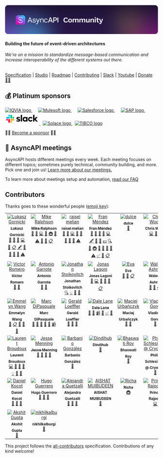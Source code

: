 <br>
 
 [![AsyncAPI Logo](./assets/github-repobanner-community.png)](https://www.asyncapi.com)

<h4 align="left">Building the future of event-driven architectures</h4>
<h6 align="left">We're on a mission to standardize message-based communication and increase interoperability of the different systems out there.</h6>
<p align="left">
  <a href="https://www.github.com/asyncapi/spec">Specification</a>
  |
  <a href="https://studio.asyncapi.com/">Studio</a>
  |
  <a href="https://www.asyncapi.com/roadmap">Roadmap</a>
  |
  <a href="./CONTRIBUTING.md">Contributing</a>
  |
  <a href="https://www.asyncapi.com/slack-invite">Slack</a>
  |
  <a href="https://www.youtube.com/channel/UCIz9zGwDLbrYQcDKVXdOstQ">Youtube</a>
  |
  <a href="https://opencollective.com/asyncapi">Donate 🙌🏾</a>
</p>

## 💰 Platinum sponsors
<p align="left">
  <a href="https://iqvia.com">
    <img src="./assets/iqvia.png" alt="IQVIA logo" height="40">
  </a>
  &nbsp;&nbsp;&nbsp;&nbsp;
  <a href="https://mulesoft.com">
    <img src="./assets/mulesoft.png" alt="Mulesoft logo" height="40">
  </a>
  &nbsp;&nbsp;&nbsp;&nbsp;
  <a href="https://salesforce.com">
    <img src="./assets/salesforce.png" alt="Salesforce logo" height="40">
  </a>
  &nbsp;&nbsp;&nbsp;&nbsp;
  <a href="https://sap.com">
    <img src="./assets/sap.svg" alt="SAP logo" height="40">
  </a>
  &nbsp;
  <a href="https://slack.com">
    <img src="./assets/slack-white-bg.png" alt="Slack logo" height="40">
  </a>
  &nbsp;
  <a href="https://solace.com">
    <img src="./assets/solace.png" alt="Solace logo" height="40">
  </a>
  &nbsp;
  <a href="https://tibco.com">
    <img src="./assets/tibco.png" alt="TIBCO logo" height="40">
  </a>
</p>

<p align="left">
  🙌🏾 <a href="https://opencollective.com/asyncapi">Become a sponsor</a> 🙌🏾
</p>

## 🤗 AsyncAPI meetings
AsyncAPI hosts different meetings every week. Each meeting focuses on different topics; sometimes purely technical, community building, and more. Pick one and join us! [Learn more about our meetings.](https://www.asyncapi.com/community/meetings)

To learn more about meetings setup and automation, [read our FAQ](https://github.com/asyncapi/community/blob/master/MEETINGS_ORGANIZATION.md)


## Contributors

Thanks goes to these wonderful people ([emoji key](https://allcontributors.org/docs/en/emoji-key)):

<!-- ALL-CONTRIBUTORS-LIST:START - Do not remove or modify this section -->
<!-- prettier-ignore-start -->
<!-- markdownlint-disable -->
<table>
  <tbody>
    <tr>
      <td align="center" valign="top" width="14.28%"><a href="http://resume.github.io/?derberg"><img src="https://avatars1.githubusercontent.com/u/6995927?v=4?s=100" width="100px;" alt="Lukasz Gornicki"/><br /><sub><b>Lukasz Gornicki</b></sub></a><br /><a href="https://github.com/asyncapi/community/commits?author=derberg" title="Documentation">📖</a> <a href="#ideas-derberg" title="Ideas, Planning, & Feedback">🤔</a> <a href="https://github.com/asyncapi/community/pulls?q=is%3Apr+reviewed-by%3Aderberg" title="Reviewed Pull Requests">👀</a> <a href="https://github.com/asyncapi/community/commits?author=derberg" title="Code">💻</a> <a href="#question-derberg" title="Answering Questions">💬</a> <a href="#eventOrganizing-derberg" title="Event Organizing">📋</a> <a href="#content-derberg" title="Content">🖋</a> <a href="#blog-derberg" title="Blogposts">📝</a> <a href="#tool-derberg" title="Tools">🔧</a> <a href="#talk-derberg" title="Talks">📢</a> <a href="#maintenance-derberg" title="Maintenance">🚧</a> <a href="https://github.com/asyncapi/community/commits?author=derberg" title="Tests">⚠️</a></td>
      <td align="center" valign="top" width="14.28%"><a href="http://mermade.github.io"><img src="https://avatars0.githubusercontent.com/u/21603?v=4?s=100" width="100px;" alt="Mike Ralphson"/><br /><sub><b>Mike Ralphson</b></sub></a><br /><a href="#question-MikeRalphson" title="Answering Questions">💬</a> <a href="https://github.com/asyncapi/community/commits?author=MikeRalphson" title="Documentation">📖</a> <a href="https://github.com/asyncapi/community/commits?author=MikeRalphson" title="Code">💻</a> <a href="#ideas-MikeRalphson" title="Ideas, Planning, & Feedback">🤔</a> <a href="#infra-MikeRalphson" title="Infrastructure (Hosting, Build-Tools, etc)">🚇</a> <a href="https://github.com/asyncapi/community/pulls?q=is%3Apr+reviewed-by%3AMikeRalphson" title="Reviewed Pull Requests">👀</a> <a href="https://github.com/asyncapi/community/commits?author=MikeRalphson" title="Tests">⚠️</a> <a href="#tool-MikeRalphson" title="Tools">🔧</a> <a href="#maintenance-MikeRalphson" title="Maintenance">🚧</a> <a href="#eventOrganizing-MikeRalphson" title="Event Organizing">📋</a></td>
      <td align="center" valign="top" width="14.28%"><a href="https://github.com/rmelian"><img src="https://avatars3.githubusercontent.com/u/4565267?v=4?s=100" width="100px;" alt="raisel melian"/><br /><sub><b>raisel melian</b></sub></a><br /><a href="#question-rmelian" title="Answering Questions">💬</a> <a href="https://github.com/asyncapi/community/issues?q=author%3Armelian" title="Bug reports">🐛</a> <a href="https://github.com/asyncapi/community/commits?author=rmelian" title="Code">💻</a> <a href="https://github.com/asyncapi/community/commits?author=rmelian" title="Documentation">📖</a> <a href="#ideas-rmelian" title="Ideas, Planning, & Feedback">🤔</a> <a href="#maintenance-rmelian" title="Maintenance">🚧</a> <a href="https://github.com/asyncapi/community/pulls?q=is%3Apr+reviewed-by%3Armelian" title="Reviewed Pull Requests">👀</a> <a href="#tool-rmelian" title="Tools">🔧</a> <a href="https://github.com/asyncapi/community/commits?author=rmelian" title="Tests">⚠️</a></td>
      <td align="center" valign="top" width="14.28%"><a href="http://www.fmvilas.com"><img src="https://avatars3.githubusercontent.com/u/242119?v=4?s=100" width="100px;" alt="Fran Méndez"/><br /><sub><b>Fran Méndez</b></sub></a><br /><a href="#question-fmvilas" title="Answering Questions">💬</a> <a href="https://github.com/asyncapi/community/issues?q=author%3Afmvilas" title="Bug reports">🐛</a> <a href="#blog-fmvilas" title="Blogposts">📝</a> <a href="#business-fmvilas" title="Business development">💼</a> <a href="https://github.com/asyncapi/community/commits?author=fmvilas" title="Code">💻</a> <a href="#content-fmvilas" title="Content">🖋</a> <a href="https://github.com/asyncapi/community/commits?author=fmvilas" title="Documentation">📖</a> <a href="#design-fmvilas" title="Design">🎨</a> <a href="#financial-fmvilas" title="Financial">💵</a> <a href="#fundingFinding-fmvilas" title="Funding Finding">🔍</a> <a href="#ideas-fmvilas" title="Ideas, Planning, & Feedback">🤔</a> <a href="#infra-fmvilas" title="Infrastructure (Hosting, Build-Tools, etc)">🚇</a> <a href="#maintenance-fmvilas" title="Maintenance">🚧</a> <a href="#plugin-fmvilas" title="Plugin/utility libraries">🔌</a> <a href="https://github.com/asyncapi/community/pulls?q=is%3Apr+reviewed-by%3Afmvilas" title="Reviewed Pull Requests">👀</a> <a href="#tool-fmvilas" title="Tools">🔧</a> <a href="https://github.com/asyncapi/community/commits?author=fmvilas" title="Tests">⚠️</a> <a href="#tutorial-fmvilas" title="Tutorials">✅</a> <a href="#talk-fmvilas" title="Talks">📢</a> <a href="#eventOrganizing-fmvilas" title="Event Organizing">📋</a></td>
      <td align="center" valign="top" width="14.28%"><a href="https://github.com/DulceDeLaRosa"><img src="https://avatars0.githubusercontent.com/u/389154?v=4?s=100" width="100px;" alt="dulce"/><br /><sub><b>dulce</b></sub></a><br /><a href="#design-DulceDeLaRosa" title="Design">🎨</a></td>
      <td align="center" valign="top" width="14.28%"><a href="https://github.com/SensibleWood"><img src="https://avatars2.githubusercontent.com/u/2420069?v=4?s=100" width="100px;" alt="Chris Wood"/><br /><sub><b>Chris Wood</b></sub></a><br /><a href="https://github.com/asyncapi/community/commits?author=SensibleWood" title="Code">💻</a> <a href="#ideas-SensibleWood" title="Ideas, Planning, & Feedback">🤔</a> <a href="https://github.com/asyncapi/community/commits?author=SensibleWood" title="Documentation">📖</a></td>
      <td align="center" valign="top" width="14.28%"><a href="https://github.com/jschabowsky"><img src="https://avatars1.githubusercontent.com/u/26606293?v=4?s=100" width="100px;" alt="Jonathan Schabowsky"/><br /><sub><b>Jonathan Schabowsky</b></sub></a><br /><a href="https://github.com/asyncapi/community/commits?author=jschabowsky" title="Documentation">📖</a> <a href="#fundingFinding-jschabowsky" title="Funding Finding">🔍</a> <a href="#ideas-jschabowsky" title="Ideas, Planning, & Feedback">🤔</a></td>
    </tr>
    <tr>
      <td align="center" valign="top" width="14.28%"><a href="https://github.com/vromero"><img src="https://avatars1.githubusercontent.com/u/1119553?v=4?s=100" width="100px;" alt="Victor Romero"/><br /><sub><b>Victor Romero</b></sub></a><br /><a href="#ideas-vromero" title="Ideas, Planning, & Feedback">🤔</a> <a href="https://github.com/asyncapi/community/pulls?q=is%3Apr+reviewed-by%3Avromero" title="Reviewed Pull Requests">👀</a></td>
      <td align="center" valign="top" width="14.28%"><a href="http://antoniogarrote.wordpress.com"><img src="https://avatars1.githubusercontent.com/u/8277?v=4?s=100" width="100px;" alt="Antonio Garrote"/><br /><sub><b>Antonio Garrote</b></sub></a><br /><a href="#ideas-antoniogarrote" title="Ideas, Planning, & Feedback">🤔</a> <a href="https://github.com/asyncapi/community/pulls?q=is%3Apr+reviewed-by%3Aantoniogarrote" title="Reviewed Pull Requests">👀</a></td>
      <td align="center" valign="top" width="14.28%"><a href="https://ramses.tech"><img src="https://avatars0.githubusercontent.com/u/9660342?v=4?s=100" width="100px;" alt="Jonathan Stoikovitch"/><br /><sub><b>Jonathan Stoikovitch</b></sub></a><br /><a href="#fundingFinding-jstoiko" title="Funding Finding">🔍</a> <a href="#example-jstoiko" title="Examples">💡</a> <a href="#ideas-jstoiko" title="Ideas, Planning, & Feedback">🤔</a> <a href="https://github.com/asyncapi/community/pulls?q=is%3Apr+reviewed-by%3Ajstoiko" title="Reviewed Pull Requests">👀</a></td>
      <td align="center" valign="top" width="14.28%"><a href="https://github.com/jonaslagoni"><img src="https://avatars1.githubusercontent.com/u/13396189?v=4?s=100" width="100px;" alt="Jonas Lagoni"/><br /><sub><b>Jonas Lagoni</b></sub></a><br /><a href="https://github.com/asyncapi/community/issues?q=author%3Ajonaslagoni" title="Bug reports">🐛</a> <a href="https://github.com/asyncapi/community/commits?author=jonaslagoni" title="Code">💻</a> <a href="https://github.com/asyncapi/community/commits?author=jonaslagoni" title="Documentation">📖</a> <a href="#ideas-jonaslagoni" title="Ideas, Planning, & Feedback">🤔</a> <a href="#question-jonaslagoni" title="Answering Questions">💬</a> <a href="#eventOrganizing-jonaslagoni" title="Event Organizing">📋</a></td>
      <td align="center" valign="top" width="14.28%"><a href="http://evamorcillo.com/"><img src="https://avatars3.githubusercontent.com/u/13051398?v=4?s=100" width="100px;" alt="Eva"/><br /><sub><b>Eva</b></sub></a><br /><a href="#ideas-evamorcillo" title="Ideas, Planning, & Feedback">🤔</a> <a href="#business-evamorcillo" title="Business development">💼</a> <a href="#eventOrganizing-evamorcillo" title="Event Organizing">📋</a></td>
      <td align="center" valign="top" width="14.28%"><a href="https://waleedashraf.me/"><img src="https://avatars0.githubusercontent.com/u/8335457?v=4?s=100" width="100px;" alt="Waleed Ashraf"/><br /><sub><b>Waleed Ashraf</b></sub></a><br /><a href="#talk-WaleedAshraf" title="Talks">📢</a> <a href="#tool-WaleedAshraf" title="Tools">🔧</a> <a href="#eventOrganizing-WaleedAshraf" title="Event Organizing">📋</a></td>
      <td align="center" valign="top" width="14.28%"><a href="https://github.com/jerzyn"><img src="https://avatars0.githubusercontent.com/u/1447151?v=4?s=100" width="100px;" alt="Andrzej Jarzyna"/><br /><sub><b>Andrzej Jarzyna</b></sub></a><br /><a href="#talk-jerzyn" title="Talks">📢</a> <a href="#eventOrganizing-jerzyn" title="Event Organizing">📋</a></td>
    </tr>
    <tr>
      <td align="center" valign="top" width="14.28%"><a href="https://linkedin.com/in/emmelyn"><img src="https://avatars1.githubusercontent.com/u/4294106?v=4?s=100" width="100px;" alt="Emmelyn Wang"/><br /><sub><b>Emmelyn Wang</b></sub></a><br /><a href="#blog-lifewingmate" title="Blogposts">📝</a> <a href="#eventOrganizing-lifewingmate" title="Event Organizing">📋</a> <a href="#ideas-lifewingmate" title="Ideas, Planning, & Feedback">🤔</a> <a href="https://github.com/asyncapi/community/commits?author=lifewingmate" title="Documentation">📖</a> <a href="#talk-lifewingmate" title="Talks">📢</a></td>
      <td align="center" valign="top" width="14.28%"><a href="https://marcd.dev"><img src="https://avatars0.githubusercontent.com/u/1815312?v=4?s=100" width="100px;" alt="Marc DiPasquale"/><br /><sub><b>Marc DiPasquale</b></sub></a><br /><a href="#blog-Mrc0113" title="Blogposts">📝</a> <a href="#talk-Mrc0113" title="Talks">📢</a> <a href="https://github.com/asyncapi/community/pulls?q=is%3Apr+reviewed-by%3AMrc0113" title="Reviewed Pull Requests">👀</a> <a href="https://github.com/asyncapi/community/issues?q=author%3AMrc0113" title="Bug reports">🐛</a> <a href="#ideas-Mrc0113" title="Ideas, Planning, & Feedback">🤔</a> <a href="#video-Mrc0113" title="Videos">📹</a></td>
      <td align="center" valign="top" width="14.28%"><a href="http://www.gerald-loeffler.net/"><img src="https://avatars.githubusercontent.com/u/1985716?v=4?s=100" width="100px;" alt="Gerald Loeffler"/><br /><sub><b>Gerald Loeffler</b></sub></a><br /><a href="https://github.com/asyncapi/community/commits?author=GeraldLoeffler" title="Documentation">📖</a> <a href="https://github.com/asyncapi/community/issues?q=author%3AGeraldLoeffler" title="Bug reports">🐛</a> <a href="#ideas-GeraldLoeffler" title="Ideas, Planning, & Feedback">🤔</a></td>
      <td align="center" valign="top" width="14.28%"><a href="http://dalelane.co.uk/"><img src="https://avatars.githubusercontent.com/u/1444788?v=4?s=100" width="100px;" alt="Dale Lane"/><br /><sub><b>Dale Lane</b></sub></a><br /><a href="#blog-dalelane" title="Blogposts">📝</a> <a href="#ideas-dalelane" title="Ideas, Planning, & Feedback">🤔</a> <a href="#video-dalelane" title="Videos">📹</a> <a href="#talk-dalelane" title="Talks">📢</a> <a href="#tutorial-dalelane" title="Tutorials">✅</a> <a href="https://github.com/asyncapi/community/commits?author=dalelane" title="Documentation">📖</a></td>
      <td align="center" valign="top" width="14.28%"><a href="https://github.com/magicmatatjahu"><img src="https://avatars.githubusercontent.com/u/20404945?v=4?s=100" width="100px;" alt="Maciej Urbańczyk"/><br /><sub><b>Maciej Urbańczyk</b></sub></a><br /><a href="https://github.com/asyncapi/community/pulls?q=is%3Apr+reviewed-by%3Amagicmatatjahu" title="Reviewed Pull Requests">👀</a> <a href="#ideas-magicmatatjahu" title="Ideas, Planning, & Feedback">🤔</a></td>
      <td align="center" valign="top" width="14.28%"><a href="https://vladimirgorej.com/"><img src="https://avatars.githubusercontent.com/u/193286?v=4?s=100" width="100px;" alt="Vladimir Gorej"/><br /><sub><b>Vladimir Gorej</b></sub></a><br /><a href="https://github.com/asyncapi/community/commits?author=char0n" title="Documentation">📖</a></td>
      <td align="center" valign="top" width="14.28%"><a href="http://www.lornajane.net/"><img src="https://avatars.githubusercontent.com/u/172607?v=4?s=100" width="100px;" alt="Lorna Jane Mitchell"/><br /><sub><b>Lorna Jane Mitchell</b></sub></a><br /><a href="#talk-lornajane" title="Talks">📢</a> <a href="#ideas-lornajane" title="Ideas, Planning, & Feedback">🤔</a></td>
    </tr>
    <tr>
      <td align="center" valign="top" width="14.28%"><a href="http://medium.com/@lbroudoux"><img src="https://avatars.githubusercontent.com/u/1538635?v=4?s=100" width="100px;" alt="Laurent Broudoux"/><br /><sub><b>Laurent Broudoux</b></sub></a><br /><a href="https://github.com/asyncapi/community/commits?author=lbroudoux" title="Code">💻</a> <a href="https://github.com/asyncapi/community/commits?author=lbroudoux" title="Documentation">📖</a> <a href="#blog-lbroudoux" title="Blogposts">📝</a> <a href="#talk-lbroudoux" title="Talks">📢</a> <a href="#example-lbroudoux" title="Examples">💡</a> <a href="#ideas-lbroudoux" title="Ideas, Planning, & Feedback">🤔</a> <a href="https://github.com/asyncapi/community/pulls?q=is%3Apr+reviewed-by%3Albroudoux" title="Reviewed Pull Requests">👀</a></td>
      <td align="center" valign="top" width="14.28%"><a href="https://github.com/jmenning-solace"><img src="https://avatars.githubusercontent.com/u/62108913?v=4?s=100" width="100px;" alt="Jesse Menning"/><br /><sub><b>Jesse Menning</b></sub></a><br /><a href="#blog-jmenning-solace" title="Blogposts">📝</a> <a href="#talk-jmenning-solace" title="Talks">📢</a> <a href="https://github.com/asyncapi/community/pulls?q=is%3Apr+reviewed-by%3Ajmenning-solace" title="Reviewed Pull Requests">👀</a> <a href="#ideas-jmenning-solace" title="Ideas, Planning, & Feedback">🤔</a></td>
      <td align="center" valign="top" width="14.28%"><a href="https://github.com/Barbanio"><img src="https://avatars.githubusercontent.com/u/77982319?v=4?s=100" width="100px;" alt="Barbanio González"/><br /><sub><b>Barbanio González</b></sub></a><br /><a href="#blog-Barbanio" title="Blogposts">📝</a></td>
      <td align="center" valign="top" width="14.28%"><a href="https://github.com/Dindihub"><img src="https://avatars.githubusercontent.com/u/100135497?v=4?s=100" width="100px;" alt="Dindihub"/><br /><sub><b>Dindihub</b></sub></a><br /><a href="https://github.com/asyncapi/community/commits?author=Dindihub" title="Documentation">📖</a></td>
      <td align="center" valign="top" width="14.28%"><a href="https://bhaswatiroy.github.io/Bhaswati-Roy-Portfolio/"><img src="https://avatars.githubusercontent.com/u/78029145?v=4?s=100" width="100px;" alt="Bhaswati Roy "/><br /><sub><b>Bhaswati Roy </b></sub></a><br /><a href="https://github.com/asyncapi/community/commits?author=BhaswatiRoy" title="Documentation">📖</a></td>
      <td align="center" valign="top" width="14.28%"><a href="https://github.com/philCryoport"><img src="https://avatars.githubusercontent.com/u/28901899?v=4?s=100" width="100px;" alt="Philip Schlesinger @ Cryoport"/><br /><sub><b>Philip Schlesinger @ Cryoport</b></sub></a><br /><a href="https://github.com/asyncapi/community/commits?author=philCryoport" title="Documentation">📖</a></td>
      <td align="center" valign="top" width="14.28%"><a href="http://blog.ineat-conseil.fr/"><img src="https://avatars.githubusercontent.com/u/5501911?v=4?s=100" width="100px;" alt="Ludovic Dussart"/><br /><sub><b>Ludovic Dussart</b></sub></a><br /><a href="#talk-M3lkior" title="Talks">📢</a> <a href="https://github.com/asyncapi/community/pulls?q=is%3Apr+reviewed-by%3AM3lkior" title="Reviewed Pull Requests">👀</a> <a href="#ideas-M3lkior" title="Ideas, Planning, & Feedback">🤔</a></td>
    </tr>
    <tr>
      <td align="center" valign="top" width="14.28%"><a href="https://danielkocot.github.io"><img src="https://avatars.githubusercontent.com/u/466609?v=4?s=100" width="100px;" alt="Daniel Kocot"/><br /><sub><b>Daniel Kocot</b></sub></a><br /><a href="#talk-danielkocot" title="Talks">📢</a> <a href="https://github.com/asyncapi/community/pulls?q=is%3Apr+reviewed-by%3Adanielkocot" title="Reviewed Pull Requests">👀</a> <a href="#ideas-danielkocot" title="Ideas, Planning, & Feedback">🤔</a></td>
      <td align="center" valign="top" width="14.28%"><a href="http://twitter.com/hguerreroo"><img src="https://avatars.githubusercontent.com/u/1001939?v=4?s=100" width="100px;" alt="Hugo Guerrero"/><br /><sub><b>Hugo Guerrero</b></sub></a><br /><a href="#talk-hguerrero" title="Talks">📢</a> <a href="https://github.com/asyncapi/community/pulls?q=is%3Apr+reviewed-by%3Ahguerrero" title="Reviewed Pull Requests">👀</a> <a href="#ideas-hguerrero" title="Ideas, Planning, & Feedback">🤔</a></td>
      <td align="center" valign="top" width="14.28%"><a href="http://www.alejandraquetzalli.com"><img src="https://avatars.githubusercontent.com/u/19964402?v=4?s=100" width="100px;" alt="Alejandra Quetzalli "/><br /><sub><b>Alejandra Quetzalli </b></sub></a><br /><a href="#talk-alequetzalli" title="Talks">📢</a> <a href="https://github.com/asyncapi/community/pulls?q=is%3Apr+reviewed-by%3Aalequetzalli" title="Reviewed Pull Requests">👀</a> <a href="#ideas-alequetzalli" title="Ideas, Planning, & Feedback">🤔</a></td>
      <td align="center" valign="top" width="14.28%"><a href="https://www.behance.net/muibudeenaisha"><img src="https://avatars.githubusercontent.com/u/105395613?v=4?s=100" width="100px;" alt="AISHAT MUIBUDEEN"/><br /><sub><b>AISHAT MUIBUDEEN</b></sub></a><br /><a href="#design-Mayaleeeee" title="Design">🎨</a></td>
      <td align="center" valign="top" width="14.28%"><a href="http://14richa.github.io"><img src="https://avatars.githubusercontent.com/u/41283476?v=4?s=100" width="100px;" alt="Richa"/><br /><sub><b>Richa</b></sub></a><br /><a href="#infra-14Richa" title="Infrastructure (Hosting, Build-Tools, etc)">🚇</a></td>
      <td align="center" valign="top" width="14.28%"><a href="https://github.com/princerajpoot20"><img src="https://avatars.githubusercontent.com/u/44585452?v=4?s=100" width="100px;" alt="Prince Rajpoot"/><br /><sub><b>Prince Rajpoot</b></sub></a><br /><a href="https://github.com/asyncapi/community/commits?author=princerajpoot20" title="Code">💻</a></td>
      <td align="center" valign="top" width="14.28%"><a href="http://atamel.dev"><img src="https://avatars.githubusercontent.com/u/1177542?v=4?s=100" width="100px;" alt="Mete Atamel"/><br /><sub><b>Mete Atamel</b></sub></a><br /><a href="#talk-meteatamel" title="Talks">📢</a> <a href="https://github.com/asyncapi/community/pulls?q=is%3Apr+reviewed-by%3Ameteatamel" title="Reviewed Pull Requests">👀</a> <a href="#maintenance-meteatamel" title="Maintenance">🚧</a> <a href="#ideas-meteatamel" title="Ideas, Planning, & Feedback">🤔</a> <a href="#blog-meteatamel" title="Blogposts">📝</a> <a href="#promotion-meteatamel" title="Promotion">📣</a></td>
    </tr>
    <tr>
      <td align="center" valign="top" width="14.28%"><a href="https://github.com/akkshitgupta"><img src="https://avatars.githubusercontent.com/u/96991785?v=4?s=100" width="100px;" alt="Akshit Gupta"/><br /><sub><b>Akshit Gupta</b></sub></a><br /><a href="https://github.com/asyncapi/community/commits?author=akkshitgupta" title="Documentation">📖</a></td>
      <td align="center" valign="top" width="14.28%"><a href="https://github.com/nikhilkalburgi"><img src="https://avatars.githubusercontent.com/u/70331875?v=4?s=100" width="100px;" alt="nikhilkalburgi"/><br /><sub><b>nikhilkalburgi</b></sub></a><br /><a href="https://github.com/asyncapi/community/commits?author=nikhilkalburgi" title="Documentation">📖</a></td>
    </tr>
  </tbody>
</table>

<!-- markdownlint-restore -->
<!-- prettier-ignore-end -->

<!-- ALL-CONTRIBUTORS-LIST:END -->

This project follows the [all-contributors](https://github.com/all-contributors/all-contributors) specification. Contributions of any kind welcome!
